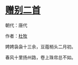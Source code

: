 # [赠别二首](http://so.gushiwen.org/view_27763.aspx)

朝代：唐代

作者：[杜牧](http://so.gushiwen.org/author_211.aspx)

娉娉袅袅十三余，豆蔻梢头二月初。

春风十里扬州路，卷上珠帘总不如。
